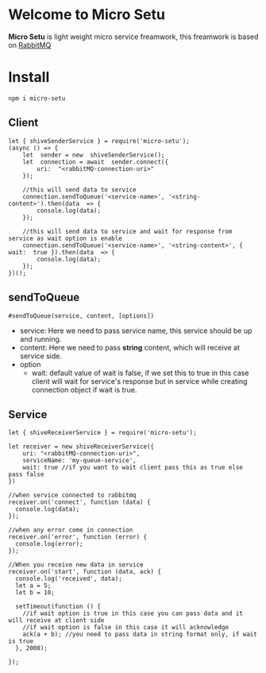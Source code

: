 # Welcome to Micro Setu

**Micro Setu** is light weight micro service freamwork, this freamwork is based on [RabbitMQ](https://www.rabbitmq.com)


# Install

    npm i micro-setu

## Client

    let { shiveSenderService } = require('micro-setu');
    (async () => {   
	    let  sender = new  shiveSenderService();
	    let  connection = await  sender.connect({
		    uri:  "<rabbitMQ-connection-uri>"
	    });
    
	    //this will send data to service
	    connection.sendToQueue('<service-name>', '<string-content>').then(data  => {
		    console.log(data);
	    });
    
	    //this will send data to service and wait for response from service as wait option is enable
	    connection.sendToQueue('<service-name>', '<string-content>', { wait:  true }).then(data  => { 
		    console.log(data);
	    });
    })();

## sendToQueue

    #sendToQueue(service, content, [options])

 - service: Here we need to pass service name, this service should be up and running.
 - content: Here we need to pass **string** content, which will receive at service side.
 - option
    - wait: default value of wait is false, if we set this to true in this case client will wait for service's response but in service while creating connection object if wait is true.    

## Service

    let { shiveReceiverService } = require('micro-setu');
    
    let receiver = new shiveReceiverService({
        uri: "<rabbitMQ-connection-uri>",
        serviceName: 'my-queue-service',
        wait: true //if you want to wait client pass this as true else pass false
    })
    
    //when service connected to rabbitmq
    receiver.on('connect', function (data) {
      console.log(data);
    });
    
    //when any error come in connection
    receiver.on('error', function (error) {
      console.log(error);
    });
    
    //When you receive new data in service
    receiver.on('start', function (data, ack) {
      console.log('received', data);
      let a = 5;
      let b = 10;
      
      setTimeout(function () {
        //if wait option is true in this case you can pass data and it will receive at client side
        //if wait option is false in this case it will acknowledge
        ack(a + b); //you need to pass data in string format only, if wait is true
      }, 2000);
    
    });

